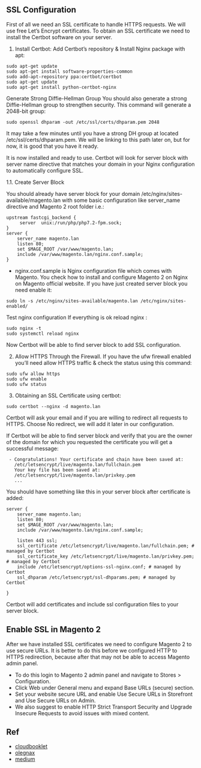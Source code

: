 

## SSL Configuration

First of all we need an SSL certificate to handle HTTPS requests. We will use free Let’s Encrypt certificates. To obtain an SSL certificate we need to install the Certbot software on your server.

1. Install Certbot: Add Certbot’s repository & Install Nginx package with apt:

```
sudo apt-get update
sudo apt-get install software-properties-common
sudo add-apt-repository ppa:certbot/certbot
sudo apt-get update
sudo apt-get install python-certbot-nginx

```

Generate Strong Diffie-Hellman Group
You should also generate a strong Diffie-Hellman group to strengthen security. This command will generate a 2048-bit group:

```
sudo openssl dhparam -out /etc/ssl/certs/dhparam.pem 2048
```

It may take a few minutes until you have a strong DH group at located /etc/ssl/certs/dhparam.pem. We will be linking to this path later on, but for now, it is good that you have it ready.

It is now installed and ready to use. Certbot will look for server block with server name directive that matches your domain in your Nginx configuration to automatically configure SSL.

1.1. Create Server Block

You should already have server block for your domain /etc/nginx/sites-available/magento.lan with some basic configuration like server_name directive and Magento 2 root folder i.e.:

```
upstream fastcgi_backend {
     server  unix:/run/php/php7.2-fpm.sock;
}
server {
    server_name magento.lan
    listen 80;
    set $MAGE_ROOT /var/www/magento.lan;
    include /var/www/magento.lan/nginx.conf.sample;
}
```

* nginx.conf.sample is Nginx configuration file which comes with Magento.  You check how to install and configure Magento 2 on Nginx on Magento official website. If you have just created server block you need enable it:

```
sudo ln -s /etc/nginx/sites-available/magento.lan /etc/nginx/sites-enabled/
```

Test nginx configuration If everything is ok reload nginx :
 
```
sudo nginx -t
sudo systemctl reload nginx
```

Now Certbot will be able to find server block to add SSL configuration.

2. Allow HTTPS Through the Firewall.
If you have the ufw firewall enabled you’ll need allow HTTPS traffic & check the status using this command:

```
sudo ufw allow https
sudo ufw enable
sudo ufw status
```

3. Obtaining an SSL Certificate using certbot:

```
sudo certbot --nginx -d magento.lan
```

Certbot will ask your email and if you are willing to redirect all requests to HTTPS. Choose No redirect, we will add it later in our configuration.

If Certbot will be able to find server block and verify that you are the owner of the domain for which you requested the certificate you will get a successful message:

```
 - Congratulations! Your certificate and chain have been saved at:
   /etc/letsencrypt/live/magento.lan/fullchain.pem
   Your key file has been saved at:
   /etc/letsencrypt/live/magento.lan/privkey.pem
   ...
 ```
You should have something like this in your server block after certificate is added:

```
server {
    server_name magento.lan;
    listen 80;
    set $MAGE_ROOT /var/www/magento.lan;
    include /var/www/magento.lan/nginx.conf.sample;

    listen 443 ssl;
    ssl_certificate /etc/letsencrypt/live/magento.lan/fullchain.pem; # managed by Certbot
    ssl_certificate_key /etc/letsencrypt/live/magento.lan/privkey.pem; # managed by Certbot
    include /etc/letsencrypt/options-ssl-nginx.conf; # managed by Certbot
    ssl_dhparam /etc/letsencrypt/ssl-dhparams.pem; # managed by Certbot

}
```

Certbot will add certificates and include ssl configuration files to your server block.

## Enable SSL in Magento 2
After we have installed SSL certificates we need to configure Magento 2 to use secure URLs. It is better to do this before we configured HTTP to HTTPS redirection, because after that may not be able to access Magento admin panel.

- To do this login to Magento 2 admin panel and navigate to Stores > Configuration.
- Click Web under General menu and expand Base URLs (secure) section.
- Set your website secure URL and enable Use Secure URLs in Storefront and Use Secure URLs on Admin.
- We also suggest to enable HTTP Strict Transport Security and Upgrade Insecure Requests to avoid issues with mixed content.



## Ref
- [cloudbooklet](https://www.cloudbooklet.com/secure-nginx-with-lets-encrypt-ubuntu-18-04-google-cloud/)
- [olegnax](https://olegnax.com/speed-up-magento-2-with-varnish-and-nginx-as-ssl-termination-on-ubuntu/)
- [medium](https://medium.com/@mhagemann/how-to-secure-nginx-with-certbot-on-ubuntu-16-10-4a66956cd49c)


